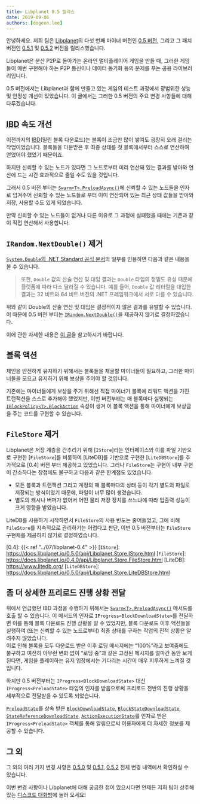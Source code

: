 ```yaml
---
title: Libplanet 0.5 릴리스
date: 2019-09-06
authors: [dogeon.lee]
---
```


안녕하세요. 저희 팀은 [Libplanet]의 다섯 번째 마이너 버전인 [0.5 버전][0.5.0], 그리고 그 패치 버전인 [0.5.1] 및 [0.5.2] 버전을 릴리스했습니다.

Libplanet은 분산 P2P로 돌아가는 온라인 멀티플레이어 게임을 만들 때, 그러한 게임들이 매번 구현해야 하는 P2P 통신이나 데이터 동기화 등의 문제를 푸는 공용 라이브러리입니다.

0.5 버전에서는 Libplanet과 함께 만들고 있는 게임의 테스트 과정에서 광범위한 성능 및 안정성 개선이 있었습니다. 이 글에서는 그러한 0.5 버전의 주요 변경 사항들에 대해 다루겠습니다.

[Libplanet]: https://libplanet.io/

<abbr title="Initial Block Download">IBD</abbr> 속도 개선
-------------------------------------------------------

이전까지의 [IBD][](밀린 블록 다운로드)는 블록이 조금만 많이 쌓여도 굉장히 오래 걸리는 작업이었습니다. 블록들을 다운받은 후 최종 상태를 첫 블록에서부터 스스로 연산하여 얻었어야 했었기 때문이죠.

하지만 신뢰할 수 있는 노드가 있다면 그 노드로부터 미리 연산돼 있는 결과를 받아와 연산에 드는 시간 효과적으로 줄일 수도 있을 것입니다.

그래서 0.5 버전 부터는 [`Swarm<T>.PreloadAsync()`]에 신뢰할 수 있는 노드들을 인자로 넘겨주어 신뢰할 수 있는 노드들로 부터 이미 연산되어 있는 최근 상태 값들을 받아와 저장, 사용할 수도 있게 되었습니다.  

만약 신뢰할 수 있는 노드들이 없거나 다른 이유로 그 과정에 실패했을 때에는 기존과 같이 직접 연산해서 사용합니다.

[IBD]: https://bitcoin.org/en/glossary/initial-block-download
[`Swarm<T>.PreloadAsync()`]: https://docs.libplanet.io/0.5.0/api/Libplanet.Net.Swarm-1.html#Libplanet_Net_Swarm_1_PreloadAsync_System_IProgress_Libplanet_Net_PreloadState__System_Collections_Immutable_IImmutableSet_Libplanet_Address__System_Threading_CancellationToken_


`IRandom.NextDouble()` 제거
------------------------

[`System.Double`의 .NET Standard 공식 문서][official-docs]의 일부를 인용하면 다음과 같은 내용을 볼 수 있습니다.

> 또한, `Double` 값의 산술 연산 및 대입 결과는 `Double` 타입의 정밀도 유실 때문에 플랫폼에 따라 다소 달라질 수 있습니다. 예를 들어, `Double` 값 리터럴을 대입한 결과는 32 비트와 64 비트 버전의 .NET 프레임워크에서 서로 다를 수 있습니다.

위와 같이 Double의 산술 연산 및 대입은 결정적이지 않은 결과를 유발할 수 있습니다. 이 때문에 0.5 버전 부터는 [`IRandom.NextDouble()`]을 제공하지 않기로 결정하였습니다.

이에 관한 자세한 내용은 [이 글][floating-point-determinism]을 참고하시기 바랍니다.

[`IRandom.NextDouble()`]: https://github.com/planetarium/libplanet/pull/419
[official-docs]: https://docs.microsoft.com/en-us/dotnet/api/system.double?view=netstandard-2.0#remarks
[floating-point-determinism]: https://randomascii.wordpress.com/2013/07/16/floating-point-determinism/


블록 액션
-------

체인을 안전하게 유지하기 위해서는 블록들을 채굴할 마이너들이 필요하고, 그러한 마이너들을 모으고 유지하기 위해 보상을 주어야 할 것입니다.
 
기존에는 마이너들에게 보상을 주기 위해선 직접 마이너가 블록에 리워드 액션을 가진 트랜잭션을 스스로 추가해야 했었지만, 이번 버전부터는 매 블록마다 실행되는 [`IBlockPolicy<T>.BlockAction`] 속성이 생겨 이 블록 액션을 통해 마이너에게 보상금을 주는 코드를 구현할 수 있습니다.

[`IBlockPolicy<T>.BlockAction`]: https://docs.libplanet.io/0.5.0/api/Libplanet.Blockchain.Policies.IBlockPolicy-1.html#Libplanet_Blockchain_Policies_IBlockPolicy_1_BlockAction


`FileStore` 제거
---------------

Libplanet은 저장 계층을 간추리기 위해 [`IStore`]라는 인터페이스와 이를 파일 기반으로 구현한 [`FileStore`]를 비롯하여 [LiteDB]를 기반으로 구현한 [`LiteDBStore`]를 추가적으로 [0.4] 버전 부터 제공하고 있었습니다.  그러나 `FileStore`는 구현이 내부 구현이 간소하다는 장점에도 불구하고 다음과 같은 한계점도 있었습니다.

- 모든 블록과 트랜잭션 그리고 계정의 매 블록마다의 상태 등이 각기 별도의 파일로 저장되는 방식이었기 때문에, 파일이 너무 많이 생겼습니다.
- 별도의 캐시나 버퍼가 없어서 어떤 물리 저장 장치를 쓰느냐에 따라 입출력 성능이 크게 영향을 받았습니다.

LiteDB를 사용하기 시작하면서 `FileStore`의 사용 빈도는 줄어들었고, 그에 비해 `FileStore`를 지속적으로 관리하기는 어렵다고 판단, 이번 0.5 버전부터는 `FileStore` 구현체를 제공하지 않기로 결정하였습니다.

[0.4]: {{< ref "../07/libplanet-0.4" >}}
[`IStore`]: https://docs.libplanet.io/0.5.0/api/Libplanet.Store.IStore.html
[`FileStore`]: https://docs.libplanet.io/0.4.0/api/Libplanet.Store.FileStore.html
[LiteDB]: https://www.litedb.org/
[`LiteDBStore`]: https://docs.libplanet.io/0.5.0/api/Libplanet.Store.LiteDBStore.html


좀 더 상세한 프리로드 진행 상황 전달
---------------------------

위에서 언급했던 IBD 과정을 수행하기 위해서는 [`Swarm<T>.PreloadAsync()`] 메서드를 호출 할 수 있습니다. 이 메서드의 인자로 `IProgress<BlockDownloadState>`를 전달하면 이를 통해 블록 다운로드 진행 상황을 알 수 있었지만, 블록 다운로드 이후 액션들을 실행하여 (또는 신뢰할 수 있는 노드로부터) 최종 상태를 구하는 작업의 진척 상황은 알려주지 않았습니다.  
이로 인해 블록을 모두 다운로드 받은 이후 로딩 메시지에는 <q>100%</q>라고 보여줌에도 불구하고 여전히 아무런 변화 없이 <q>로딩 중</q>과 같은 고정된 메시지를 얼마간 동안 보게 된다면, 게임을 플레이하는 유저 입장에서는 기다리는 시간이 매우 지루하게 느껴질 것입니다.

하지만 0.5 버전부터는 `IProgress<BlockDownloadState>` 대신 `IProgress<PreloadState>` 타입의 인자를 받음으로써 프리로드 전반의 진행 상황을 세부적으로 전달받을 수 있도록 되었습니다.

[`PreloadState`]를 상속 받은 [`BlockDownloadState`], [`BlockStateDownloadState`],  
[`StateReferenceDownloadState`], [`ActionExecutionState`]를 인자로 받은 `IProgress<PreloadState>` 객체를 통해 알림으로써 이용자에게 더 자세한 정보를 제공할 수 있습니다.

[`Swarm<T>.PreloadAsync()`]: https://docs.libplanet.io/0.5.0/api/Libplanet.Net.Swarm-1.html#Libplanet_Net_Swarm_1_PreloadAsync_System_IProgress_Libplanet_Net_PreloadState__System_Collections_Immutable_IImmutableSet_Libplanet_Address__System_Threading_CancellationToken_
[`RecentStates`]: https://github.com/planetarium/libplanet/blob/master/Libplanet/Net/Messages/RecentStates.cs
[`PreloadState`]: https://docs.libplanet.io/0.5.0/api/Libplanet.Net.PreloadState.html
[`BlockDownloadState`]: https://docs.libplanet.io/0.5.0/api/Libplanet.Net.BlockDownloadState.html
[`BlockStateDownloadState`]: https://docs.libplanet.io/0.5.0/api/Libplanet.Net.BlockStateDownloadState.html
[`StateReferenceDownloadState`]: https://docs.libplanet.io/0.5.0/api/Libplanet.Net.StateReferenceDownloadState.html
[`ActionExecutionState`]: https://docs.libplanet.io/0.5.0/api/Libplanet.Net.ActionExecutionState.html


그 외
----

그 외의 여러 가지 변경 사항은 [0.5.0] 및 [0.5.1], [0.5.2] 전체 변경 내역에서 확인하실 수 있습니다.

이번 변경 사항이나 Libplanet에 대해 궁금한 점이 있으시다면 언제든 저희 팀이 상주해 있는 [디스코드 대화방]에 놀러 오세요!


[0.5.0]: https://github.com/planetarium/libplanet/releases/tag/0.5.0
[0.5.1]: https://github.com/planetarium/libplanet/releases/tag/0.5.1
[0.5.2]: https://github.com/planetarium/libplanet/releases/tag/0.5.2
[디스코드 대화방]: https://discord.gg/planetarium
